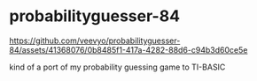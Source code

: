 # probabilityguesser-84

https://github.com/veevyo/probabilityguesser-84/assets/41368076/0b8485f1-417a-4282-88d6-c94b3d60ce5e

kind of a port of my probability guessing game to TI-BASIC



